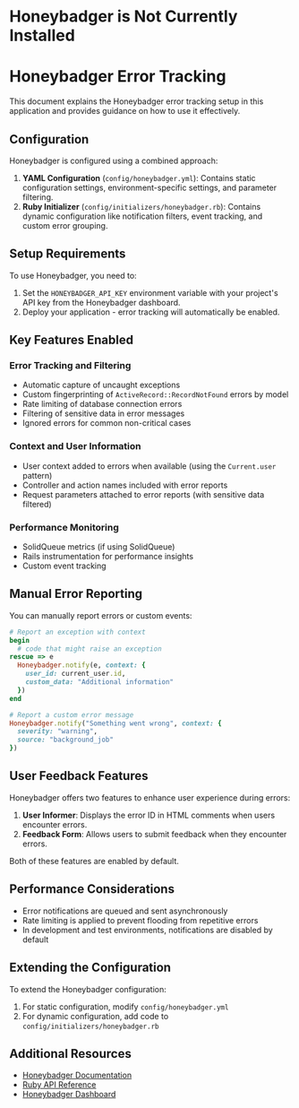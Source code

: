 # Honeybadger is Not Currently Installed
# Honeybadger Error Tracking

This document explains the Honeybadger error tracking setup in this application and provides guidance on how to use it effectively.

## Configuration

Honeybadger is configured using a combined approach:

1. **YAML Configuration** (`config/honeybadger.yml`): Contains static configuration settings, environment-specific settings, and parameter filtering.
2. **Ruby Initializer** (`config/initializers/honeybadger.rb`): Contains dynamic configuration like notification filters, event tracking, and custom error grouping.

## Setup Requirements

To use Honeybadger, you need to:

1. Set the `HONEYBADGER_API_KEY` environment variable with your project's API key from the Honeybadger dashboard.
2. Deploy your application - error tracking will automatically be enabled.

## Key Features Enabled

### Error Tracking and Filtering

- Automatic capture of uncaught exceptions
- Custom fingerprinting of `ActiveRecord::RecordNotFound` errors by model
- Rate limiting of database connection errors
- Filtering of sensitive data in error messages
- Ignored errors for common non-critical cases

### Context and User Information

- User context added to errors when available (using the `Current.user` pattern)
- Controller and action names included with error reports
- Request parameters attached to error reports (with sensitive data filtered)

### Performance Monitoring

- SolidQueue metrics (if using SolidQueue)
- Rails instrumentation for performance insights
- Custom event tracking

## Manual Error Reporting

You can manually report errors or custom events:

```ruby
# Report an exception with context
begin
  # code that might raise an exception
rescue => e
  Honeybadger.notify(e, context: {
    user_id: current_user.id,
    custom_data: "Additional information"
  })
end

# Report a custom error message
Honeybadger.notify("Something went wrong", context: {
  severity: "warning",
  source: "background_job"
})
```

## User Feedback Features

Honeybadger offers two features to enhance user experience during errors:

1. **User Informer**: Displays the error ID in HTML comments when users encounter errors.
2. **Feedback Form**: Allows users to submit feedback when they encounter errors.

Both of these features are enabled by default.

## Performance Considerations

- Error notifications are queued and sent asynchronously
- Rate limiting is applied to prevent flooding from repetitive errors
- In development and test environments, notifications are disabled by default

## Extending the Configuration

To extend the Honeybadger configuration:

1. For static configuration, modify `config/honeybadger.yml`
2. For dynamic configuration, add code to `config/initializers/honeybadger.rb`

## Additional Resources

- [Honeybadger Documentation](https://docs.honeybadger.io/ruby/index.html)
- [Ruby API Reference](https://docs.honeybadger.io/ruby/reference.html)
- [Honeybadger Dashboard](https://app.honeybadger.io/)
